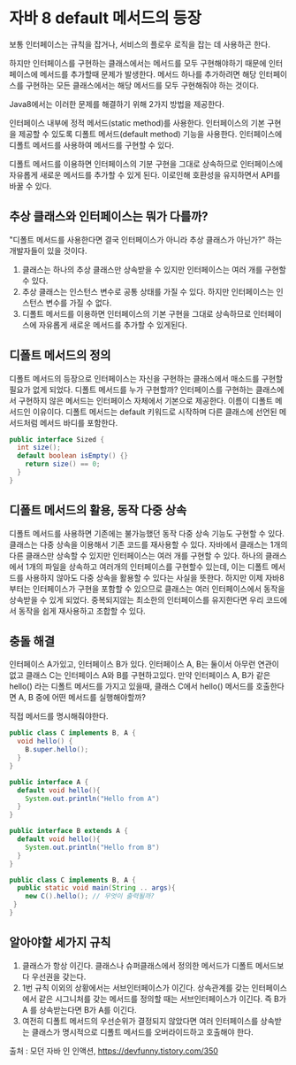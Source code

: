 # 자바 8 default 메서드의 등장
보통 인터페이스는 규칙을 잡거나, 서비스의 플로우 로직을 잡는 데 사용하곤 한다.

하지만 인터페이스를 구현하는 클래스에서는 메서드를 모두 구현해야하기 때문에 인터페이스에 메서드를 추가할때 문제가 발생한다. 메서드 하나를 추가하려면 해당 인터페이스를 구현하는 모든 클래스에서는 해당 메서드를 모두 구현해줘야 하는 것이다.

Java8에서는 이러한 문제를 해결하기 위해 2가지 방법을 제공한다.

인터페이스 내부에 정적 메서드(static method)를 사용한다.
인터페이스의 기본 구현을 제공할 수 있도록 디폴트 메서드(default method) 기능을 사용한다.
인터페이스에 디폴트 메서드를 사용하여 메서드를 구현할 수 있다.

디폴트 메서드를 이용하면 인터페이스의 기분 구현을 그대로 상속하므로 인터페이스에 자유롭게 새로운 메서드를 추가할 수 있게 된다. 이로인해 호환성을 유지하면서 API를 바꿀 수 있다.

## 추상 클래스와 인터페이스는 뭐가 다를까?

"디폴트 메서드를 사용한다면 결국 인터페이스가 아니라 추상 클래스가 아닌가?" 하는 개발자들이 있을 것이다.

1. 클래스는 하나의 추상 클래스만 상속받을 수 있지만 인터페이스는 여러 개를 구현할 수 있다.
2. 추상 클래스는 인스턴스 변수로 공통 상태를 가질 수 있다. 하지만 인터페이스는 인스턴스 변수를 가질 수 없다.
3. 디폴트 메서드를 이용하면 인터페이스의 기본 구현을 그대로 상속하므로 인터페이스에 자유롭게 새로운 메서드를 추가할 수 있게된다. 

## 디폴트 메서드의 정의
디폴트 메서드의 등장으로 인터페이스는 자신을 구현하는 클래스에서 매소드를 구현할 필요가 없게 되었다. 디폴트 메서드를 누가 구현할까? 
인터페이스를 구현하는 클래스에서 구현하지 않은 메서드는 인터페이스 자체에서 기본으로 제공한다. 이름이 디폴트 메서드인 이유이다.
디폴트 메서드는 default 키워드로 시작하며 다른 클래스에 선언된 메서드처럼 메서드 바디를 포함한다.

```java
public interface Sized {
  int size();
  default boolean isEmpty() {}
    return size() == 0;
  }
}
```

## 디폴트 메서드의 활용, 동작 다중 상속
디폴트 메서드를 사용하면 기존에는 불가능했던 동작 다중 상속 기능도 구현할 수 있다.
클래스는 다중 상속을 이용해서 기존 코드를 재사용할 수 있다. 자바에서 클래스는 1개의 다른 클래스만 상속할 수 있지만 인터페이스는 여러 개를 구현할 수 있다.
하나의 클래스에서 1개의 파일을 상속하고 여러개의 인터페이스를 구현할수 있는데, 이는 디폴트 메서드를 사용하지 않아도 다중 상속을 활용할 수 있다는 사실을 뜻한다. 
하지만 이제 자바8부터는 인터페이스가 구현을 포함할 수 있으므로 클래스는 여러 인터페이스에서 동작을 상속받을 수 있게 되었다. 중복되지않는 최소한의 인터페이스를 유지한다면 우리 코드에서 동작을 쉽게 재사용하고 조합할 수 있다.

## 충돌 해결
인터페이스 A가있고, 인터페이스 B가 있다. 인터페이스 A, B는 둘이서 아무런 연관이 없고 클래스 C는 인터페이스 A와 B를 구현하고있다. 만약 인터페이스 A, B가 같은 hello() 라는 디폴트 메서드를 가지고 있을때, 클래스 C에서 hello() 메서드를 호출한다면 A, B 중에 어떤 메서드를 실행해야할까?

직접 메서드를 명시해줘야한다.
```java
public class C implements B, A {
  void hello() {
    B.super.hello();
  }
}
```

```java
public interface A {
  default void hello(){
    System.out.println("Hello from A")
  }
}

public interface B extends A {
  default void hello(){
    System.out.println("Hello from B")
  }
}

public class C implements B, A {
  public static void main(String .. args){
    new C().hello(); // 무엇이 출력될까?
 } 
}
```

## 알아야할 세가지 규칙
1. 클래스가 항상 이긴다. 클래스나 슈퍼클래스에서 정의한 메서드가 디폴트 메서드보다 우선권을 갖는다.
2. 1번 규칙 이외의 상황에서는 서브인터페이스가 이긴다. 상속관계를 갖는 인터페이스에서 같은 시그니처를 갖는 메서드를 정의할 때는 서브인터페이스가 이긴다.
즉 B가 A 를 상속받는다면 B가 A를 이긴다.
3. 여전히 디폴트 메서드의 우선순위가 결정되지 않았다면 여러 인터페이스를 상속받는 클래스가 명시적으로 디폴트 메서드를 오버라이드하고 호출해야 한다.

출처 : 모던 자바 인 인액션, https://devfunny.tistory.com/350

